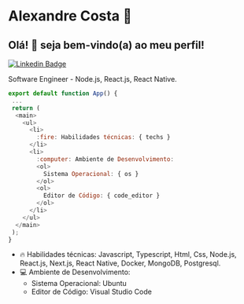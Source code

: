  
# Alexandre Costa 🚀️
## Olá! :wave: seja bem-vindo(a) ao meu perfil!
[![Linkedin Badge](https://img.shields.io/badge/-LinkedIn-blue?style=flat-square&logo=Linkedin&logoColor=white&link=https://www.linkedin.com/in/alexandre-costa-401699199/)](https://www.linkedin.com/in/alexandre-costa-401699199/)

Software Engineer - Node.js, React.js, React Native.

``` js
export default function App() {
 ...
 return (
  <main>
    <ul>
      <li>
        :fire: Habilidades técnicas: { techs }
      </li>
      <li>
        :computer: Ambiente de Desenvolvimento:
        <ol>
          Sistema Operacional: { os }
        </ol>
        <ol>
          Editor de Código: { code_editor }
        </ol>
      </li>
    </ul>
  </main>
 );
}
```

- :fire: Habilidades técnicas: Javascript, Typescript, Html, Css, Node.js, React.js, Next.js, React Native, Docker, MongoDB, Postgresql.
- :computer: Ambiente de Desenvolvimento:
  - Sistema Operacional: Ubuntu
  - Editor de Código: Visual Studio Code

